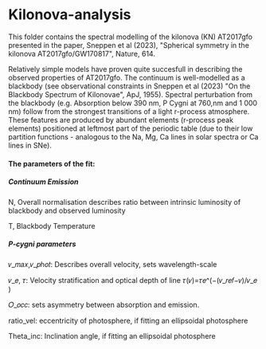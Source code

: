 # Kilonova-analysis

This folder contains the spectral modelling of the kilonova (KN) AT2017gfo presented in the paper, Sneppen et al (2023), "Spherical symmetry in the kilonova AT2017gfo/GW170817", Nature, 614.

Relatively simple models have proven quite succesfull in describing the observed properties of AT2017gfo. The continuum is well-modelled as a blackbody (see observational constraints in Sneppen et al (2023) "On the Blackbody Spectrum of Kilonovae", ApJ, 1955). Spectral perturbation from the blackbody (e.g. Absorption below 390 nm, P Cygni at 760\,nm and 1 000 nm) follow from the strongest transitions of a light r-process atmosphere. These features are produced by abundant elements (r-process peak elements) positioned at leftmost part of the periodic table (due to their low partition functions - analogous to the Na, Mg, Ca lines in solar spectra or Ca lines in SNe). 



#### The parameters of the fit: 
##### Continuum Emission 
N, Overall normalisation describes ratio between intrinsic luminosity of blackbody and observed luminosity

T, Blackbody Temperature

##### P-cygni parameters
𝑣_𝑚𝑎𝑥,𝑣_𝑝ℎ𝑜𝑡: Describes overall velocity, sets wavelength-scale

𝑣_𝑒, 𝜏: Velocity stratification and optical depth of line 𝜏(𝑣)=𝜏𝑒^(−(𝑣_𝑟𝑒𝑓−𝑣)/𝑣_𝑒 )

𝑂_𝑜𝑐𝑐: sets asymmetry between absorption and emission. 

ratio_vel: eccentricity of photosphere, if fitting an ellipsoidal photosphere

Theta_inc: Inclination angle, if fitting an ellipsoidal photosphere
